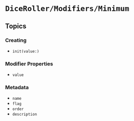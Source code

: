 # ``DiceRoller/Modifiers/Minimum``

## Topics

### Creating

- ``init(value:)``

### Modifier Properties

- ``value``

### Metadata

- ``name``
- ``flag``
- ``order``
- ``description``

